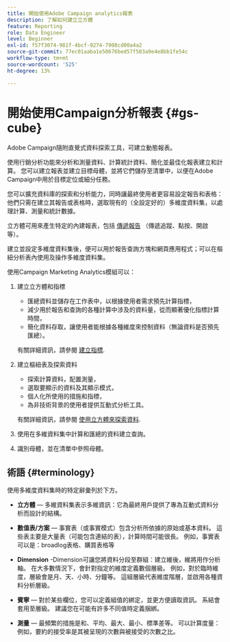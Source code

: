 ```yaml
---
title: 開始使用Adobe Campaign analytics報表
description: 了解如何建立立方體
feature: Reporting
role: Data Engineer
level: Beginner
exl-id: f57f3074-981f-4bcf-9274-7908cd00a4a2
source-git-commit: 77ec01aaba1e50676bed57f503a9e4e8bb1fe54c
workflow-type: tm+mt
source-wordcount: '525'
ht-degree: 13%

---
```


# 開始使用Campaign分析報表 {#gs-cube}

Adobe Campaign隨附直覺式資料探索工具，可建立動態報表。

使用行銷分析功能來分析和測量資料、計算統計資料、簡化並最佳化報表建立和計算。 您可以建立報表並建立目標母體，並將它們儲存至清單中，以便在Adobe Campaign中用於目標定位或細分任務。

您可以擴充資料庫的探索和分析能力，同時讓最終使用者更容易設定報告和表格：他們只需在建立其報告或表格時，選取現有的（全設定好的）多維度資料集，以處理計算、測量和統計數據。

立方體可用來產生特定的內建報表，包括 [傳遞報告](delivery-reports.md) （傳遞追蹤、點按、開啟等）。

建立並設定多維度資料集後，便可以用於報告查詢方塊和網頁應用程式；可以在樞紐分析表內使用及操作多維度資料集。

使用Campaign Marketing Analytics模組可以：

1. 建立立方體和指標

   * 匯總資料並儲存在工作表中，以根據使用者需求預先計算指標，
   * 減少用於報告和查詢的各種計算中涉及的資料量，從而顯著優化指標計算時間，
   * 簡化資料存取，讓使用者能根據各種維度來控制資料（無論資料是否預先匯總）。

   有關詳細資訊，請參閱 [建立指標](cube-indicators.md).

1. 建立樞紐表及探索資料

   * 探索計算資料，配置測量，
   * 選取要顯示的資料及其顯示模式，
   * 個人化所使用的措施和指標，
   * 為非技術背景的使用者提供互動式分析工具。

   有關詳細資訊，請參閱 [使用立方體來探索資料](cube-tables.md).

1. 使用在多維資料集中計算和匯總的資料建立查詢。
1. 識別母體，並在清單中參照母體。

## 術語 {#terminology}

使用多維度資料集時的特定辭彙列於下方。

* **立方體**  — 多維資料集表示多維資訊：它為最終用戶提供了專為互動式資料分析而設計的結構。

* **數值表/方案**  — 事實表（或事實模式）包含分析所依據的原始或基本資料。 這些表主要是大量表（可能包含連結的表），計算時間可能很長。 例如，事實表可以是：broadlog表格、購買表格等

* **Dimension** -Dimension可讓您將資料分段至群組：建立維後，維將用作分析軸。 在大多數情況下，會針對指定的維度定義數個層級。 例如，對於臨時維度，層級會是月、天、小時、分鐘等。 這組層級代表維度階層，並啟用各種資料分析層級。

* **賓寧**  — 對於某些欄位，您可以定義組值的綁定，並更方便讀取資訊。 系結會套用至層級。 建議您在可能有許多不同值時定義捆綁。

* **測量**  — 最頻繁的措施是和、平均、最大、最小、標準差等。 可以計算度量：例如，要約的接受率是其被呈現的次數與被接受的次數之比。
